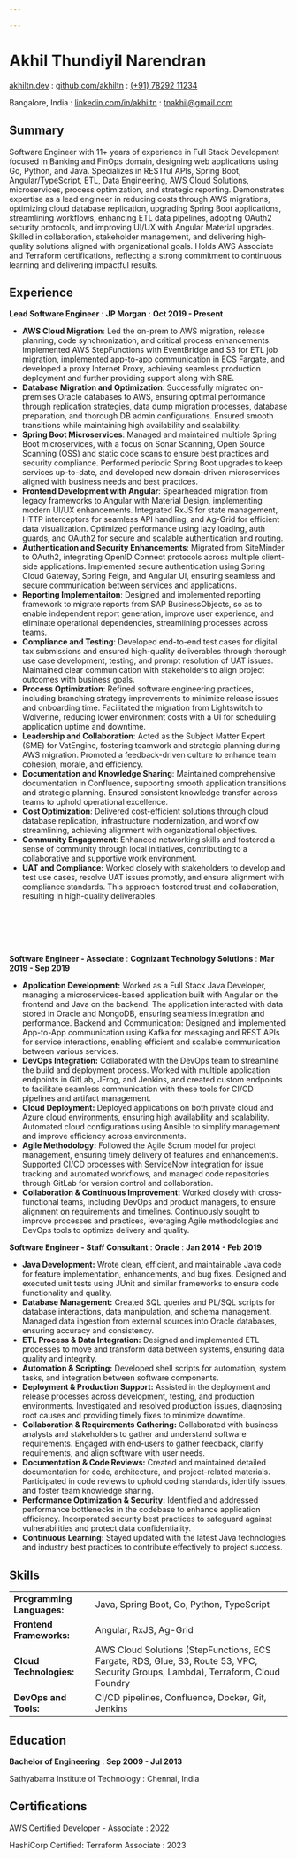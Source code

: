 ```yaml
---

---
```


# Akhil Thundiyil Narendran

<span class="iconify" data-icon="charm:person"></span> [akhiltn.dev](https://akhiltn.dev/)
  : <span class="iconify" data-icon="tabler:brand-github"></span> [github.com/akhiltn](https://github.com/akhiltn)
  : <span class="iconify" data-icon="tabler:phone"></span> [(+91) 78292 11234](https://wa.me/917829211234)

<span class="iconify" data-icon="ic:outline-location-on"></span> Bangalore, India
  : <span class="iconify" data-icon="tabler:brand-linkedin"></span> [linkedin.com/in/akhiltn](https://www.linkedin.com/in/akhiltn)
  : <span class="iconify" data-icon="tabler:mail"></span> [tnakhil@gmail.com](mailto:tnakhil@gmail.com)
## Summary

Software Engineer with 11+ years of experience in Full Stack Development focused in Banking and FinOps domain, designing web applications using Go, Python, and Java. Specializes in RESTful APIs, Spring Boot, Angular/TypeScript, ETL, Data Engineering, AWS Cloud Solutions, microservices, process optimization, and strategic reporting. Demonstrates expertise as a lead engineer in reducing costs through AWS migrations, optimizing cloud database replication, upgrading Spring Boot applications, streamlining workflows, enhancing ETL data pipelines, adopting OAuth2 security protocols, and improving UI/UX with Angular Material upgrades. Skilled in collaboration, stakeholder management, and delivering high-quality solutions aligned with organizational goals. Holds AWS Associate and Terraform certifications, reflecting a strong commitment to continuous learning and delivering impactful results.


## Experience
**Lead Software Engineer**
  : **JP Morgan**
  : **Oct 2019 - Present**

- **AWS Cloud Migration**: Led the on-prem to AWS migration, release planning, code synchronization, and critical process enhancements. Implemented AWS StepFunctions with EventBridge and S3 for ETL job migration, implemented app-to-app communication in ECS Fargate, and developed a proxy Internet Proxy, achieving seamless production deployment and further providing support along with SRE.
- **Database Migration and Optimization**: Successfully migrated on-premises Oracle databases to AWS, ensuring optimal performance through replication strategies, data dump migration processes, database preparation, and thorough DB admin configurations. Ensured smooth transitions while maintaining high availability and scalability.
- **Spring Boot Microservices**: Managed and maintained multiple Spring Boot microservices, with a focus on Sonar Scanning, Open Source Scanning (OSS) and static code scans to ensure best practices and security compliance. Performed periodic Spring Boot upgrades to keep services up-to-date, and developed new domain-driven microservices aligned with business needs and best practices.
- **Frontend Development with Angular**: Spearheaded migration from legacy frameworks to Angular with Material Design, implementing modern UI/UX enhancements. Integrated RxJS for state management, HTTP interceptors for seamless API handling, and Ag-Grid for efficient data visualization. Optimized performance using lazy loading, auth guards, and OAuth2 for secure and scalable authentication and routing.
- **Authentication and Security Enhancements**: Migrated from SiteMinder to OAuth2, integrating OpenID Connect protocols across multiple client-side applications. Implemented secure authentication using Spring Cloud Gateway, Spring Feign, and Angular UI, ensuring seamless and secure communication between services and applications.
- **Reporting Implementaiton**: Designed and implemented reporting framework to migrate reports from SAP BusinessObjects, so as to enable independent report generation, improve user experience, and eliminate operational dependencies, streamlining processes across teams.
- **Compliance and Testing**: Developed end-to-end test cases for digital tax submissions and ensured high-quality deliverables through thorough use case development, testing, and prompt resolution of UAT issues. Maintained clear communication with stakeholders to align project outcomes with business goals.
- **Process Optimization**: Refined software engineering practices, including branching strategy improvements to minimize release issues and onboarding time. Facilitated the migration from Lightswitch to Wolverine, reducing lower environment costs with a UI for scheduling application uptime and downtime.
- **Leadership and Collaboration**: Acted as the Subject Matter Expert (SME) for VatEngine, fostering teamwork and strategic planning during AWS migration. Promoted a feedback-driven culture to enhance team cohesion, morale, and efficiency.
- **Documentation and Knowledge Sharing**: Maintained comprehensive documentation in Confluence, supporting smooth application transitions and strategic planning. Ensured consistent knowledge transfer across teams to uphold operational excellence.
- **Cost Optimization**: Delivered cost-efficient solutions through cloud database replication, infrastructure modernization, and workflow streamlining, achieving alignment with organizational objectives.
- **Community Engagement**: Enhanced networking skills and fostered a sense of community through local initiatives, contributing to a collaborative and supportive work environment.
- **UAT and Compliance:** Worked closely with stakeholders to develop and test use cases, resolve UAT issues promptly, and ensure alignment with compliance standards. This approach fostered trust and collaboration, resulting in high-quality deliverables.

<br/><br/>
<br/><br/>

**Software Engineer - Associate**
  : **Cognizant Technology Solutions**
  : **Mar 2019 - Sep 2019**

- **Application Development:** Worked as a Full Stack Java Developer, managing a microservices-based application built with Angular on the frontend and Java on the backend. The application interacted with data stored in Oracle and MongoDB, ensuring seamless integration and performance. Backend and Communication: Designed and implemented App-to-App communication using Kafka for messaging and REST APIs for service interactions, enabling efficient and scalable communication between various services.
- **DevOps Integration:** Collaborated with the DevOps team to streamline the build and deployment process. Worked with multiple application endpoints in GitLab, JFrog, and Jenkins, and created custom endpoints to facilitate seamless communication with these tools for CI/CD pipelines and artifact management.
- **Cloud Deployment:** Deployed applications on both private cloud and Azure cloud environments, ensuring high availability and scalability. Automated cloud configurations using Ansible to simplify management and improve efficiency across environments. 
- **Agile Methodology:** Followed the Agile Scrum model for project management, ensuring timely delivery of features and enhancements. Supported CI/CD processes with ServiceNow integration for issue tracking and automated workflows, and managed code repositories through GitLab for version control and collaboration.
- **Collaboration & Continuous Improvement:** Worked closely with cross-functional teams, including DevOps and product managers, to ensure alignment on requirements and timelines. Continuously sought to improve processes and practices, leveraging Agile methodologies and DevOps tools to optimize delivery and quality. 

**Software Engineer - Staff Consultant**
  : **Oracle**
  : **Jan 2014 - Feb 2019**

- **Java Development:** Wrote clean, efficient, and maintainable Java code for feature implementation, enhancements, and bug fixes. Designed and executed unit tests using JUnit and similar frameworks to ensure code functionality and quality.
- **Database Management:** Created SQL queries and PL/SQL scripts for database interactions, data manipulation, and schema management. Managed data ingestion from external sources into Oracle databases, ensuring accuracy and consistency.
- **ETL Process & Data Integration:** Designed and implemented ETL processes to move and transform data between systems, ensuring data quality and integrity.
- **Automation & Scripting:** Developed shell scripts for automation, system tasks, and integration between software components.
- **Deployment & Production Support:** Assisted in the deployment and release processes across development, testing, and production environments. Investigated and resolved production issues, diagnosing root causes and providing timely fixes to minimize downtime.
- **Collaboration & Requirements Gathering:** Collaborated with business analysts and stakeholders to gather and understand software requirements. Engaged with end-users to gather feedback, clarify requirements, and align software with user needs.
- **Documentation & Code Reviews:** Created and maintained detailed documentation for code, architecture, and project-related materials. Participated in code reviews to uphold coding standards, identify issues, and foster team knowledge sharing.
- **Performance Optimization & Security:** Identified and addressed performance bottlenecks in the codebase to enhance application efficiency. Incorporated security best practices to safeguard against vulnerabilities and protect data confidentiality.
- **Continuous Learning:** Stayed updated with the latest Java technologies and industry best practices to contribute effectively to project success.


## Skills
|  |  |
|---|---|
| **Programming Languages:** | Java, Spring Boot, Go, Python, TypeScript                                                         |
| **Frontend Frameworks:**   | Angular, RxJS, Ag-Grid                                                                             |
| **Cloud Technologies:**    | AWS Cloud Solutions (StepFunctions, ECS Fargate, RDS, Glue, S3, Route 53, VPC, Security Groups, Lambda), Terraform, Cloud Foundry |
| **DevOps and Tools:**       | CI/CD pipelines, Confluence, Docker, Git, Jenkins                                                |

## Education
**Bachelor of Engineering**
  : **Sep 2009 - Jul 2013**

Sathyabama Institute of Technology
  : Chennai, India


## Certifications

AWS Certified Developer - Associate
  : 2022

HashiCorp Certified: Terraform Associate
  : 2023

